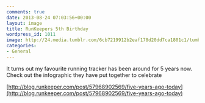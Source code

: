 ```yaml
---
comments: true
date: 2013-08-24 07:03:56+00:00
layout: image
title: RunKeepers 5th Birthday
wordpress_id: 1011
image: http://24.media.tumblr.com/6cb7219912b2eaf178d20dd7ca1801c1/tumblr_mrh6xetIK21qzunbuo1_r1_1280.png
categories:
- General
---
```


It turns out my favourite running tracker has been around for 5 years now. Check out the infographic
they have put together to celebrate

[http://blog.runkeeper.com/post/57968902569/five-years-ago-today](http://blog.runkeeper.com/post/57968902569/five-years-ago-today)
